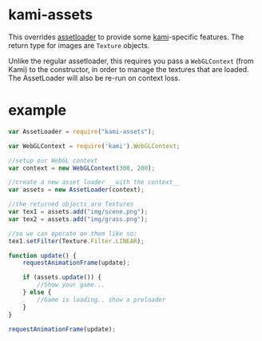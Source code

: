 # kami-assets

This overrides [assetloader](https://github.com/mattdesl/assetloader) to provide some [kami](https://github.com/mattdesl/kami)-specific features. The return type for images are `Texture` objects.

Unlike the regular assetloader, this requires you pass a `WebGLContext` (from Kami) to the constructor, in order to manage the textures that are loaded. The AssetLoader will also be re-run on context loss. 

# example

```js
var AssetLoader = require("kami-assets");

var WebGLContext = require('kami').WebGLContext;

//setup our WebGL context
var context = new WebGLContext(300, 200);

//create a new asset loader __with the context__
var assets = new AssetLoader(context);

//the returned objects are Textures
var tex1 = assets.add("img/scene.png");
var tex2 = assets.add("img/grass.png");

//so we can operate on them like so:
tex1.setFilter(Texture.Filter.LINEAR);

function update() {
    requestAnimationFrame(update);

    if (assets.update()) {
        //Show your game...
    } else {
        //Game is loading.. show a preloader
    }
}

requestAnimationFrame(update);
```